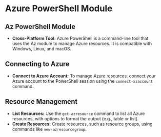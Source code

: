 # Azure PowerShell Module

## Az PowerShell Module

- **Cross-Platform Tool:** Azure PowerShell is a command-line tool that uses the Az module to manage Azure resources. It is compatible with Windows, Linux, and macOS.

## Connecting to Azure

- **Connect to Azure Account:** To manage Azure resources, connect your Azure account to the PowerShell session using the `connect-azaccount` command.

## Resource Management

- **List Resources:** Use the `get-azresource` command to list all Azure resources, with options to format the output (e.g., table or list).
- **Create Resources:** Create resources, such as resource groups, using commands like `new-azresourcegroup`.
